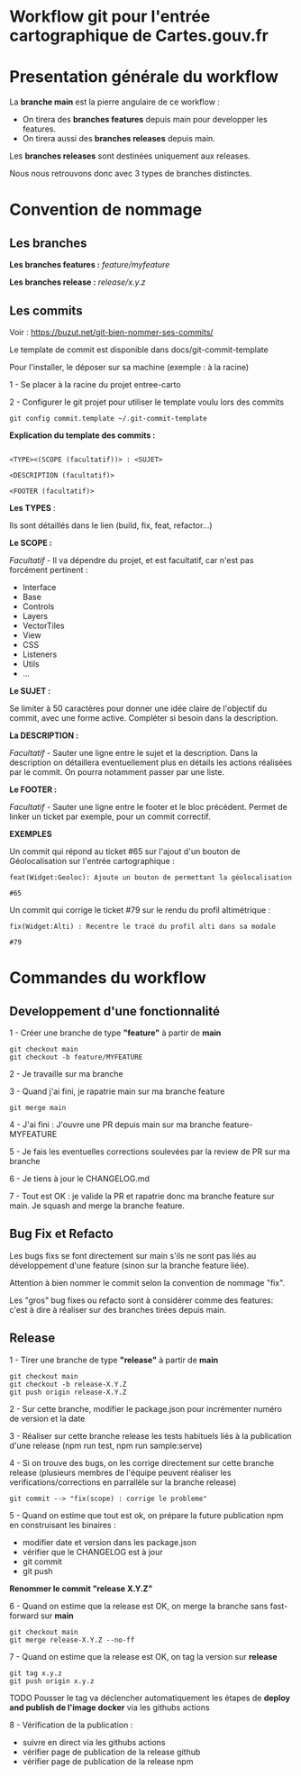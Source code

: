 # Workflow git pour l'entrée cartographique de Cartes.gouv.fr

# Presentation générale du workflow

La **branche main** est la pierre angulaire de ce workflow :
- On tirera des **branches features** depuis main pour developper les features.
- On tirera aussi des **branches releases** depuis main.

Les **branches releases** sont destinées uniquement aux releases.

Nous nous retrouvons donc avec 3 types de branches distinctes.

# Convention de nommage

## Les branches

**Les branches features :**
*feature/myfeature*

**Les branches release :**
*release/x.y.z*


## Les commits

Voir : https://buzut.net/git-bien-nommer-ses-commits/


Le template de commit est disponible dans docs/git-commit-template

Pour l'installer, le déposer sur sa machine (exemple : à la racine)


1 - Se placer à la racine du projet entree-carto 


2 - Configurer le git projet pour utiliser le template voulu lors des commits
~~~
git config commit.template ~/.git-commit-template
~~~


**Explication du template des commits :**

~~~ text

<TYPE><(SCOPE (facultatif))> : <SUJET>

<DESCRIPTION (facultatif)>

<FOOTER (facultatif)>
~~~




**Les TYPES** :

Ils sont détaillés dans le lien (build, fix, feat, refactor...)


**Le SCOPE :**

*Facultatif* - Il va dépendre du projet, et est facultatif, car n'est pas forcément pertinent :
- Interface
- Base
- Controls
- Layers
- VectorTiles
- View
- CSS
- Listeners
- Utils
- ...

**Le SUJET :**

Se limiter à 50 caractères pour donner une idée claire de l'objectif du commit, avec une forme active. Compléter si besoin dans la description.

**La DESCRIPTION :**

*Facultatif* - Sauter une ligne entre le sujet et la description. Dans la description on détaillera eventuellement plus en détails les actions réalisées par le commit. On pourra notamment passer par une liste.

**Le FOOTER :**

*Facultatif* - Sauter une ligne entre le footer et le bloc précédent. Permet de linker un ticket par exemple, pour un commit correctif.


**EXEMPLES**

Un commit qui répond au ticket #65 sur l'ajout d'un bouton de Géolocalisation sur l'entrée cartographique :

~~~ text
feat(Widget:Geoloc): Ajoute un bouton de permettant la géolocalisation

#65
~~~

Un commit qui corrige le ticket #79 sur le rendu du profil altimétrique :

~~~ text
fix(Widget:Alti) : Recentre le tracé du profil alti dans sa modale

#79

~~~

# Commandes du workflow

## Developpement d'une fonctionnalité

1 - Créer une branche de type **"feature"** à partir de **main**

~~~
git checkout main
git checkout -b feature/MYFEATURE
~~~

2 - Je travaille sur ma branche 

3 - Quand j'ai fini, je rapatrie main sur ma branche feature
~~~
git merge main
~~~

4 - J'ai fini : J'ouvre une PR depuis main sur ma branche feature-MYFEATURE 

5 - Je fais les eventuelles corrections soulevées par la review de PR sur ma branche

6 - Je tiens à jour le CHANGELOG.md

7 - Tout est OK : je valide la PR et rapatrie donc ma branche feature sur main. Je squash and merge la branche feature.

## Bug Fix et Refacto

Les bugs fixs se font directement sur main s'ils ne sont pas liés au développement d'une feature (sinon sur la branche feature liée).

Attention à bien nommer le commit selon la convention de nommage "fix".

Les "gros" bug fixes ou refacto sont à considérer comme des features: c'est à dire à réaliser sur des branches tirées depuis main.

## Release

1 - Tirer une branche de type **"release"** à partir de **main**

~~~
git checkout main
git checkout -b release-X.Y.Z
git push origin release-X.Y.Z
~~~

2 - Sur cette branche, modifier le package.json pour incrémenter numéro de version et la date

3 - Réaliser sur cette branche release les tests habituels liés à la publication d'une release (npm run test, npm run sample:serve)

4 - Si on trouve des bugs, on les corrige directement sur cette branche release (plusieurs membres de l'équipe peuvent réaliser les verifications/corrections en parrallèle sur la branche release)

~~~
git commit --> "fix(scope) : corrige le probleme"
~~~

5 - Quand on estime que tout est ok, on prépare la future publication npm en construisant les binaires :
* modifier date et version dans les package.json
* vérifier que le CHANGELOG est à jour
* git commit
* git push

**Renommer le commit "release X.Y.Z"**


6 - Quand on estime que la release est OK, on merge la branche sans fast-forward sur **main**

~~~
git checkout main
git merge release-X.Y.Z --no-ff
~~~

7 - Quand on estime que la release est OK, on tag la version sur **release**

~~~
git tag x.y.z
git push origin x.y.z
~~~

TODO 
Pousser le tag va déclencher automatiquement les étapes de **deploy and publish de l'image docker** via les githubs actions

8 - Vérification de la publication :
* suivre en direct via les githubs actions
* vérifier page de publication de la release github
* vérifier page de publication de la release npm
